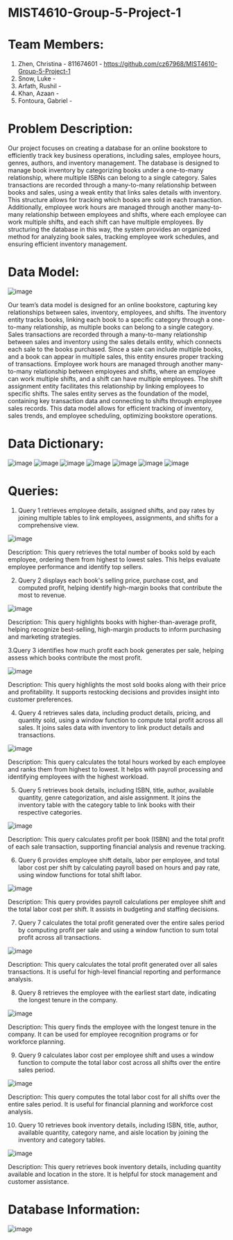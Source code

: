 # MIST4610-Group-5-Project-1
# Team Members: 
1. Zhen, Christina - 811674601 - https://github.com/cz67968/MIST4610-Group-5-Project-1
2. Snow, Luke -
3. Arfath, Rushil -
4. Khan, Azaan -
5. Fontoura, Gabriel -

# Problem Description: 
Our project focuses on creating a database for an online bookstore to efficiently track key business operations, including sales, employee hours, genres, authors, and inventory management. The database is designed to manage book inventory by categorizing books under a one-to-many relationship, where multiple ISBNs can belong to a single category. Sales transactions are recorded through a many-to-many relationship between books and sales, using a weak entity that links sales details with inventory. This structure allows for tracking which books are sold in each transaction. Additionally, employee work hours are managed through another many-to-many relationship between employees and shifts, where each employee can work multiple shifts, and each shift can have multiple employees. By structuring the database in this way, the system provides an organized method for analyzing book sales, tracking employee work schedules, and ensuring efficient inventory management.
# Data Model: 
![image](https://github.com/user-attachments/assets/0ea972b7-c4b5-4603-aed1-3760d04fb12c)

Our team’s data model is designed for an online bookstore, capturing key relationships between sales, inventory, employees, and shifts. The inventory entity tracks books, linking each book to a specific category through a one-to-many relationship, as multiple books can belong to a single category. Sales transactions are recorded through a many-to-many relationship between sales and inventory using the sales details entity, which connects each sale to the books purchased. Since a sale can include multiple books, and a book can appear in multiple sales, this entity ensures proper tracking of transactions. Employee work hours are managed through another many-to-many relationship between employees and shifts, where an employee can work multiple shifts, and a shift can have multiple employees. The shift assignment entity facilitates this relationship by linking employees to specific shifts. The sales entity serves as the foundation of the model, containing key transaction data and connecting to shifts through employee sales records. This data model allows for efficient tracking of inventory, sales trends, and employee scheduling, optimizing bookstore operations.
# Data Dictionary: 
![image](https://github.com/user-attachments/assets/7c2671ee-c530-4922-bbdc-157854272f8f)
![image](https://github.com/user-attachments/assets/094aeadc-79fe-46b9-a02d-d8f1f3eb9127)
![image](https://github.com/user-attachments/assets/12fed416-d2bd-4f37-ba00-c5ccfadae4f6)
![image](https://github.com/user-attachments/assets/a2cc3d2f-5b10-4722-a4db-b6f0f17d87c1)
![image](https://github.com/user-attachments/assets/d991d994-3ba6-4bb0-9104-485ceb5a9d0a)
![image](https://github.com/user-attachments/assets/f02bc27e-2835-4e27-94aa-4747da52d601)
![image](https://github.com/user-attachments/assets/6791fb3c-3551-4586-bed8-679594dd89e9)
# Queries: 
1. Query 1 retrieves employee details, assigned shifts, and pay rates by joining multiple tables to link employees, assignments, and shifts for a comprehensive view.

![image](https://github.com/user-attachments/assets/2aa7443a-ec97-45a3-bb84-1584c172d02b)

Description:
This query retrieves the total number of books sold by each employee, ordering them from highest to lowest sales. This helps evaluate employee performance and identify top sellers.

2. Query 2 displays each book's selling price, purchase cost, and computed profit, helping identify high-margin books that contribute the most to revenue.

   
![image](https://github.com/user-attachments/assets/a72d8090-7c38-47ca-86d9-7e87fe3cd310)

Description:
This query highlights books with higher-than-average profit, helping recognize best-selling, high-margin products to inform purchasing and marketing strategies.

3.Query 3 identifies how much profit each book generates per sale, helping assess which books contribute the most profit.

![image](https://github.com/user-attachments/assets/0d13c720-374c-4507-b5fb-4053fb5af2b5)

Description:
This query highlights the most sold books along with their price and profitability. It supports restocking decisions and provides insight into customer preferences.

4. Query 4 retrieves sales data, including product details, pricing, and quantity sold, using a window function to compute total profit across all sales. It joins sales data with inventory to link product details and transactions.


![image](https://github.com/user-attachments/assets/03b3f3fd-2b19-45d2-8598-cedb4b57e3d9)

Description:
This query calculates the total hours worked by each employee and ranks them from highest to lowest. It helps with payroll processing and identifying employees with the highest workload.

5. Query 5 retrieves book details, including ISBN, title, author, available quantity, genre categorization, and aisle assignment. It joins the inventory table with the category table to link books with their respective categories.


![image](https://github.com/user-attachments/assets/e6b3ceb4-dd46-482e-a7e4-fae8fc547099)

Description:
This query calculates profit per book (ISBN) and the total profit of each sale transaction, supporting financial analysis and revenue tracking.

6. Query 6 provides employee shift details, labor per employee, and total labor cost per shift by calculating payroll based on hours and pay rate, using window functions for total shift labor.

![image](https://github.com/user-attachments/assets/7205f4d4-b9af-4c83-bb38-af7fce816ec1)

Description:
This query provides payroll calculations per employee shift and the total labor cost per shift. It assists in budgeting and staffing decisions.

7. Query 7 calculates the total profit generated over the entire sales period by computing profit per sale and using a window function to sum total profit across all transactions.

![image](https://github.com/user-attachments/assets/a4a013c3-fce2-4299-afe2-8050a6e5c395)

Description:
This query calculates the total profit generated over all sales transactions. It is useful for high-level financial reporting and performance analysis.

8. Query 8 retrieves the employee with the earliest start date, indicating the longest tenure in the company.

![image](https://github.com/user-attachments/assets/3efaea1b-0283-4b99-a61f-f077a5103939)

Description:
This query finds the employee with the longest tenure in the company. It can be used for employee recognition programs or for workforce planning.

9. Query 9 calculates labor cost per employee shift and uses a window function to compute the total labor cost across all shifts over the entire sales period.

![image](https://github.com/user-attachments/assets/223a4fbc-0ecf-4b2e-a7fe-e1caf684df86)

Description:
This query computes the total labor cost for all shifts over the entire sales period. It is useful for financial planning and workforce cost analysis.

10. Query 10 retrieves book inventory details, including ISBN, title, author, available quantity, category name, and aisle location by joining the inventory and category tables.

![image](https://github.com/user-attachments/assets/ba5be8cd-cc2c-4c80-a0e6-01d7d3e33ed3)

Description:
This query retrieves book inventory details, including quantity available and location in the store. It is helpful for stock management and customer assistance.

# Database Information:

![image](https://github.com/user-attachments/assets/55392353-a833-40ed-8fde-53a91ce5f930)




























